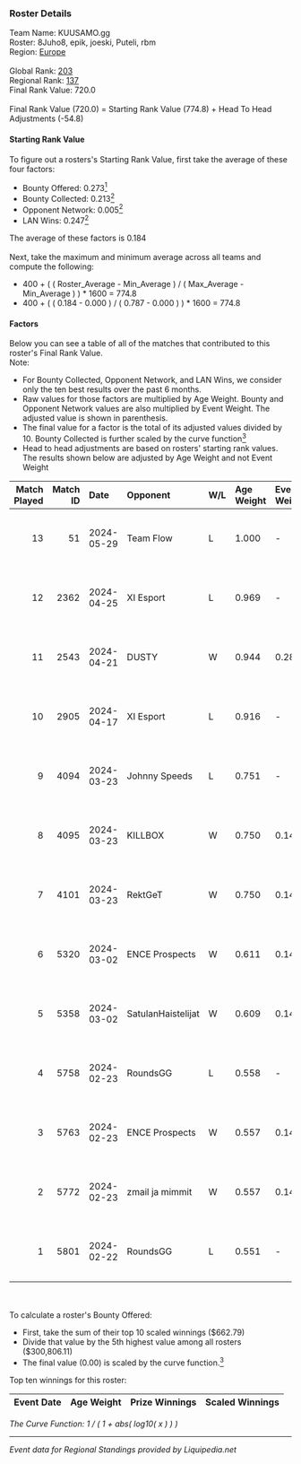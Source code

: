 ### Roster Details<br />
Team Name: KUUSAMO.gg<br />
Roster: 8Juho8, epik, joeski, Puteli, rbm<br />
Region: [Europe]( ../standings_europe.md)<br />
<br />
Global Rank: [203](../standings_global.md)<br />
Regional Rank: [137]( ../standings_europe.md)<br />
Final Rank Value:  720.0<br />
<br />
Final Rank Value (720.0) = Starting Rank Value (774.8) + Head To Head Adjustments (-54.8)<br />

#### Starting Rank Value<br />
To figure out a rosters's Starting Rank Value, first take the average of these four factors:<br />
- Bounty Offered: 0.273[<sup>1</sup>](#table2)
- Bounty Collected: 0.213[<sup>2</sup>](#table1)
- Opponent Network: 0.005[<sup>2</sup>](#table1)
- LAN Wins: 0.247[<sup>2</sup>](#table1)

The average of these factors is 0.184<br />
<br />
Next, take the maximum and minimum average across all teams and compute the following:<br />
- 400 + ( ( Roster_Average - Min_Average ) / ( Max_Average - Min_Average ) ) * 1600 = 774.8
- 400 + ( ( 0.184 - 0.000 ) / ( 0.787 - 0.000 ) ) * 1600 = 774.8


#### Factors<br />
Below you can see a table of all of the matches that contributed to this roster's Final Rank Value.<br />
Note:<br />

- For Bounty Collected, Opponent Network, and LAN Wins, we consider only the ten best results over the past 6 months.
- Raw values for those factors are multiplied by Age Weight. Bounty and Opponent Network values are also multiplied by Event Weight. The adjusted value is shown in parenthesis.
- The final value for a factor is the total of its adjusted values divided by 10. Bounty Collected is further scaled by the curve function[<sup>3</sup>](#curveFunction)
- Head to head adjustments are based on rosters' starting rank values. The results shown below are adjusted by Age Weight and not Event Weight
<span id="table1"></span><br />


| Match Played | Match ID | Date       | Opponent           | W/L | Age Weight | Event Weight | Bounty Collected | Opponent Network | LAN Wins  | H2H Adj. | Roster                            |
| -: | -: | :- | :- | :- | :- | :- | :- | :- | :- | -: | :- |
|           13 |       51 | 2024-05-29 | Team Flow          | L   | 1.000      | -            | -                | -                | -         |   -23.23 | 8Juho8, epik, joeski, Puteli, rbm |
|           12 |     2362 | 2024-04-25 | XI Esport          | L   | 0.969      | -            | -                | -                | -         |   -19.33 | 8Juho8, epik, joeski, Puteli, rbm |
|           11 |     2543 | 2024-04-21 | DUSTY              | W   | 0.944      | 0.289        | 0.006 (0.002)    | 0.148 (0.040)    | 0 (0.000) |    11.20 | 8Juho8, epik, joeski, Puteli, rbm |
|           10 |     2905 | 2024-04-17 | XI Esport          | L   | 0.916      | -            | -                | -                | -         |   -18.64 | 8Juho8, epik, joeski, Puteli, rbm |
|            9 |     4094 | 2024-03-23 | Johnny Speeds      | L   | 0.751      | -            | -                | -                | -         |    -5.30 | 8Juho8, epik, joeski, Puteli, rbm |
|            8 |     4095 | 2024-03-23 | KILLBOX            | W   | 0.750      | 0.143        | 0.000 (0.000)    | 0.021 (0.002)    | 0 (0.000) |     3.97 | 8Juho8, epik, joeski, Puteli, rbm |
|            7 |     4101 | 2024-03-23 | RektGeT            | W   | 0.750      | 0.143        | 0.000 (0.000)    | 0.000 (0.000)    | 0 (0.000) |     2.63 | 8Juho8, epik, joeski, Puteli, rbm |
|            6 |     5320 | 2024-03-02 | ENCE Prospects     | W   | 0.611      | 0.143        | 0.001 (0.000)    | 0.034 (0.003)    | 1 (0.611) |     7.04 | 8Juho8, epik, Ounli, Puteli, rbm  |
|            5 |     5358 | 2024-03-02 | SatulanHaistelijat | W   | 0.609      | 0.143        | 0.000 (0.000)    | 0.000 (0.000)    | 1 (0.609) |     2.24 | 8Juho8, epik, Ounli, Puteli, rbm  |
|            4 |     5758 | 2024-02-23 | RoundsGG           | L   | 0.558      | -            | -                | -                | -         |   -11.84 | 8Juho8, epik, joeski, Puteli, rbm |
|            3 |     5763 | 2024-02-23 | ENCE Prospects     | W   | 0.557      | 0.143        | 0.001 (0.000)    | 0.034 (0.003)    | 1 (0.557) |     6.37 | 8Juho8, epik, joeski, Puteli, rbm |
|            2 |     5772 | 2024-02-23 | zmail ja mimmit    | W   | 0.557      | 0.143        | 0.000 (0.000)    | 0.000 (0.000)    | 1 (0.557) |     2.02 | 8Juho8, epik, joeski, Puteli, rbm |
|            1 |     5801 | 2024-02-22 | RoundsGG           | L   | 0.551      | -            | -                | -                | -         |   -11.90 | 8Juho8, epik, joeski, Puteli, rbm |

<br />
<span id="table2"></span><br />
To calculate a roster's Bounty Offered:<br />

- First, take the sum of their top 10 scaled winnings ($662.79)
- Divide that value by the 5th highest value among all rosters ($300,806.11)
- The final value (0.00) is scaled by the curve function.[<sup>3</sup>](#curveFunction)

Top ten winnings for this roster:<br />

| Event Date | Age Weight | Prize Winnings | Scaled Winnings |
| :- | -: | :- | :- |


<span id="curveFunction"></span>_The Curve Function: 1 / ( 1 + abs( log10( x ) ) )_<br />

---
_Event data for Regional Standings provided by Liquipedia.net_<br />

